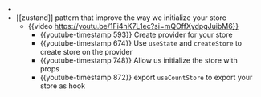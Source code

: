 -
- [[zustand]] pattern that improve the way we initialize your store
	- {{video https://youtu.be/1Fi4hK7L1ec?si=mQOffXydpgJuibM6}}
		- {{youtube-timestamp 593}} Create provider for your store
		- {{youtube-timestamp 674}} Use `useState` and `createStore` to create store on the provider
		- {{youtube-timestamp 748}} Allow us initialize the store with props
		- {{youtube-timestamp 872}} export `useCountStore` to export your store as hook